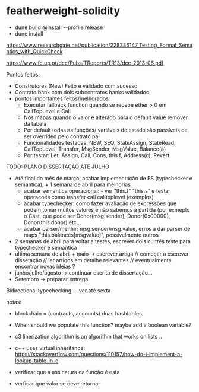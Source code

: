 # featherweight-solidity

* dune build @install --profile release
* dune install


https://www.researchgate.net/publication/228386147_Testing_Formal_Semantics_with_QuickCheck 

https://www.fc.up.pt/dcc/Pubs/TReports/TR13/dcc-2013-06.pdf 

Pontos feitos:

- Construtores (New) Feito e validado com sucesso
- Contrato bank com dois subcontratos banks validados 
 - pontos importantes feitos/melhorados:
    - Executar fallback function quando se recebe ether > 0 em CallTopLevel e Call 
    - Nos mapas quando o valor é alterado para o default value remover da tabela
    - Por default todas as funções/ variáveis de estado são passíveis de ser overrided pelo contrato pai 
    - Funcionalidades testadas: NEW, SEQ, StateAssign, StateRead, CallTopLevel, Transfer, MsgSender, MsgValue, Balance(a)
    - Por testar: Let, Assign, Call, Cons, this.f, Address(c), Revert  


TODO: PLANO DISSERTAÇÃO ATÉ JULHO

- Até final do mês de março, acabar implementação de FS (typechecker e semantica), + 1 semana de abril para melhorias
    - acabar semantica operacional: - ver "this.f" "this.s" e testar operacoes como transfer call calltoplevel (exemplos)
    - acabar typechecker: como fazer avaliação de expressões que podem tomar muitos valores e não sabemos a partida (por exmeplo o Cast, que pode ser Donor(msg.sender), Donor(0x00000), Donor(this.donor) etc...
    - acabar parser/menhir: msg.sender/msg.value, erros a dar parser de maps "this.balances[msgvalue]", possivelmente outros
- 2 semanas de abril para voltar a testes, escrever dois ou três teste para typechecker e semantica
- ultima semana de abril + maio -> escrever artiga // começar a escrever dissetação // ler artigos em detalhe relevantes // eventualmente encontrar novas ideias ? 
- junho/julho/agosto -> continuar escrita de dissertação...
- Setembro -> preparar entrega 

Bidirectional typechecking -- ver até sexta


notas:

- blockchain = (contracts, accounts) duas hashtables
- When should we populate this function? maybe add a boolean variable?
- c3 linerization algorithm is an algorithm that works on lists ..
- c++ uses virtual inheritance: https://stackoverflow.com/questions/110157/how-do-i-implement-a-lookup-table-in-c

- verificar que a assinatura da função é esta 
- verficar que valor se deve retornar 
